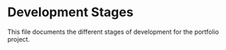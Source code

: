 # Development Stages
This file documents the different stages of development for the portfolio project.
